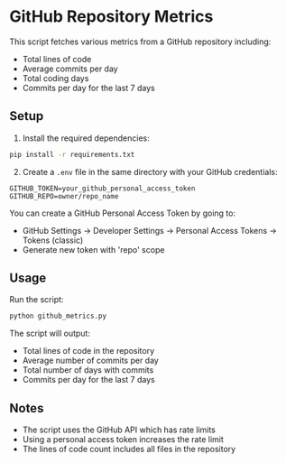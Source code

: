 # GitHub Repository Metrics

This script fetches various metrics from a GitHub repository including:
- Total lines of code
- Average commits per day
- Total coding days
- Commits per day for the last 7 days

## Setup

1. Install the required dependencies:
```bash
pip install -r requirements.txt
```

2. Create a `.env` file in the same directory with your GitHub credentials:
```
GITHUB_TOKEN=your_github_personal_access_token
GITHUB_REPO=owner/repo_name
```

You can create a GitHub Personal Access Token by going to:
- GitHub Settings → Developer Settings → Personal Access Tokens → Tokens (classic)
- Generate new token with 'repo' scope

## Usage

Run the script:
```bash
python github_metrics.py
```

The script will output:
- Total lines of code in the repository
- Average number of commits per day
- Total number of days with commits
- Commits per day for the last 7 days

## Notes
- The script uses the GitHub API which has rate limits
- Using a personal access token increases the rate limit
- The lines of code count includes all files in the repository 